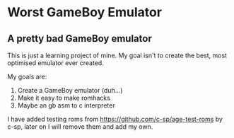 # Worst GameBoy Emulator
## A pretty bad GameBoy emulator
This is just a learning project of mine. My goal isn't to create the best, most optimised emulator ever created.

My goals are:
<ol>
  <li>Create a GameBoy emulator (duh...)</li>
  <li>Make it easy to make romhacks</li>
  <li>Maybe an gb asm to c interpreter</li>
</ol>

I have added testing roms from https://github.com/c-sp/age-test-roms by c-sp, later on I will remove them and add my own.
